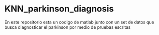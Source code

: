# KNN_parkinson_diagnosis
En este repositorio esta un codigo de matlab junto con un set de datos que busca diagnosticar el parkinson por medio de pruebas escritas
